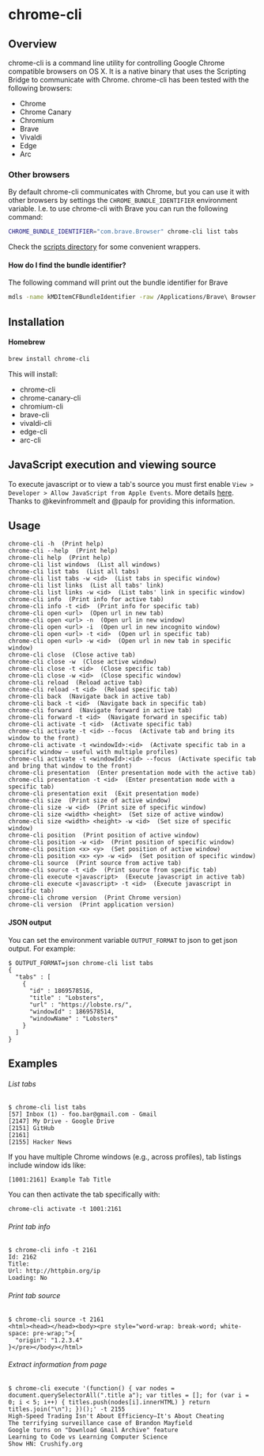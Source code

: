# chrome-cli

## Overview

chrome-cli is a command line utility for controlling Google Chrome compatible browsers on OS X.
It is a native binary that uses the Scripting Bridge to communicate with Chrome.
chrome-cli has been tested with the following browsers:

- Chrome
- Chrome Canary
- Chromium
- Brave
- Vivaldi
- Edge
- Arc

### Other browsers

By default chrome-cli communicates with Chrome, but you can use it with other browsers by settings
the `CHROME_BUNDLE_IDENTIFIER` environment variable. I.e. to use chrome-cli with Brave you can run the following command:

```bash
CHROME_BUNDLE_IDENTIFIER="com.brave.Browser" chrome-cli list tabs
```

Check the [scripts directory](scripts) for some convenient wrappers.

#### How do I find the bundle identifier?

The following command will print out the bundle identifier for Brave

```bash
mdls -name kMDItemCFBundleIdentifier -raw /Applications/Brave\ Browser.app
```

## Installation

#### Homebrew

```bash
brew install chrome-cli
```

This will install:

- chrome-cli
- chrome-canary-cli
- chromium-cli
- brave-cli
- vivaldi-cli
- edge-cli
- arc-cli

## JavaScript execution and viewing source

To execute javascript or to view a tab's source you must first enable `View > Developer > Allow JavaScript from Apple Events`.
More details [here](https://www.chromium.org/developers/applescript). Thanks to @kevinfrommelt and @paulp for providing this information.

## Usage

    chrome-cli -h  (Print help)
    chrome-cli --help  (Print help)
    chrome-cli help  (Print help)
    chrome-cli list windows  (List all windows)
    chrome-cli list tabs  (List all tabs)
    chrome-cli list tabs -w <id>  (List tabs in specific window)
    chrome-cli list links  (List all tabs' link)
    chrome-cli list links -w <id>  (List tabs' link in specific window)
    chrome-cli info  (Print info for active tab)
    chrome-cli info -t <id>  (Print info for specific tab)
    chrome-cli open <url>  (Open url in new tab)
    chrome-cli open <url> -n  (Open url in new window)
    chrome-cli open <url> -i  (Open url in new incognito window)
    chrome-cli open <url> -t <id>  (Open url in specific tab)
    chrome-cli open <url> -w <id>  (Open url in new tab in specific window)
    chrome-cli close  (Close active tab)
    chrome-cli close -w  (Close active window)
    chrome-cli close -t <id>  (Close specific tab)
    chrome-cli close -w <id>  (Close specific window)
    chrome-cli reload  (Reload active tab)
    chrome-cli reload -t <id>  (Reload specific tab)
    chrome-cli back  (Navigate back in active tab)
    chrome-cli back -t <id>  (Navigate back in specific tab)
    chrome-cli forward  (Navigate forward in active tab)
    chrome-cli forward -t <id>  (Navigate forward in specific tab)
    chrome-cli activate -t <id>  (Activate specific tab)
    chrome-cli activate -t <id> --focus  (Activate tab and bring its window to the front)
    chrome-cli activate -t <windowId>:<id>  (Activate specific tab in a specific window — useful with multiple profiles)
    chrome-cli activate -t <windowId>:<id> --focus  (Activate specific tab and bring that window to the front)
    chrome-cli presentation  (Enter presentation mode with the active tab)
    chrome-cli presentation -t <id>  (Enter presentation mode with a specific tab)
    chrome-cli presentation exit  (Exit presentation mode)
    chrome-cli size  (Print size of active window)
    chrome-cli size -w <id>  (Print size of specific window)
    chrome-cli size <width> <height>  (Set size of active window)
    chrome-cli size <width> <height> -w <id>  (Set size of specific window)
    chrome-cli position  (Print position of active window)
    chrome-cli position -w <id>  (Print position of specific window)
    chrome-cli position <x> <y>  (Set position of active window)
    chrome-cli position <x> <y> -w <id>  (Set position of specific window)
    chrome-cli source  (Print source from active tab)
    chrome-cli source -t <id>  (Print source from specific tab)
    chrome-cli execute <javascript>  (Execute javascript in active tab)
    chrome-cli execute <javascript> -t <id>  (Execute javascript in specific tab)
    chrome-cli chrome version  (Print Chrome version)
    chrome-cli version  (Print application version)

#### JSON output

You can set the environment variable `OUTPUT_FORMAT` to json to get json output.
For example:

```
$ OUTPUT_FORMAT=json chrome-cli list tabs
{
  "tabs" : [
    {
      "id" : 1869578516,
      "title" : "Lobsters",
      "url" : "https://lobste.rs/",
      "windowId" : 1869578514,
      "windowName" : "Lobsters"
    }
  ]
}
```

## Examples

###### List tabs

    $ chrome-cli list tabs
    [57] Inbox (1) - foo.bar@gmail.com - Gmail
    [2147] My Drive - Google Drive
    [2151] GitHub
    [2161]
    [2155] Hacker News

If you have multiple Chrome windows (e.g., across profiles), tab listings include window ids like:

    [1001:2161] Example Tab Title

You can then activate the tab specifically with:

    chrome-cli activate -t 1001:2161

###### Print tab info

    $ chrome-cli info -t 2161
    Id: 2162
    Title:
    Url: http://httpbin.org/ip
    Loading: No

###### Print tab source

    $ chrome-cli source -t 2161
    <html><head></head><body><pre style="word-wrap: break-word; white-space: pre-wrap;">{
      "origin": "1.2.3.4"
    }</pre></body></html>

###### Extract information from page

    $ chrome-cli execute '(function() { var nodes = document.querySelectorAll(".title a"); var titles = []; for (var i = 0; i < 5; i++) { titles.push(nodes[i].innerHTML) } return titles.join("\n"); })();' -t 2155
    High-Speed Trading Isn't About Efficiency—It's About Cheating
    The terrifying surveillance case of Brandon Mayfield
    Google turns on "Download Gmail Archive" feature
    Learning to Code vs Learning Computer Science
    Show HN: Crushify.org
